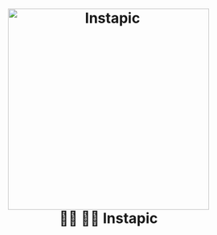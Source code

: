 <h1 align="center">
  <a href="https://github.com/xinbeiliu/Instapic-project">
    <img alt="Instapic" src="https://www.brandchannel.com/wp-content/uploads/2016/05/instagram-new-logo-may-2016.jpg" width="400">
  </a>
  <br>👍🏼 👎🏼 Instapic <br>
</h1>
